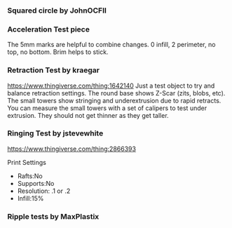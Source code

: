 ### Squared circle by JohnOCFII

### Acceleration Test piece
The 5mm marks are helpful to combine changes. 0 infill, 2 perimeter, no top, no bottom. Brim helps to stick.

### Retraction Test by kraegar
https://www.thingiverse.com/thing:1642140
Just a test object to try and balance retraction settings. The round base shows Z-Scar (zits, blobs, etc). The small towers show stringing and underextrusion due to rapid retracts. You can measure the small towers with a set of calipers to test under extrusion. They should not get thinner as they get taller.

### Ringing Test by jstevewhite
https://www.thingiverse.com/thing:2866393

Print Settings
* Rafts:No
* Supports:No
* Resolution: .1 or .2
* Infill:15%

### Ripple tests by MaxPlastix

